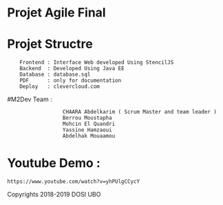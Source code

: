 # Projet Agile Final

# Projet Structre 
        Frontend : Interface Web developed Using StencilJS
        Backend  : Developed Using Java EE
        Database : database.sql
        PDF      : only for documentation 
        Deploy   : clevercloud.com
        
#M2Dev Team :
                      
                      CHAARA Abdelkarim ( Scrum Master and team leader )
                      Berrou Moustapha
                      Mohcin El Quandri
                      Yassine Hamzaoui
                      Abdelhak Mouaamou
                       
                      
# Youtube Demo : 

    https://www.youtube.com/watch?v=yhPUlgCCycY
    
    
    
 Copyrights 2018-2019 DOSI UBO
